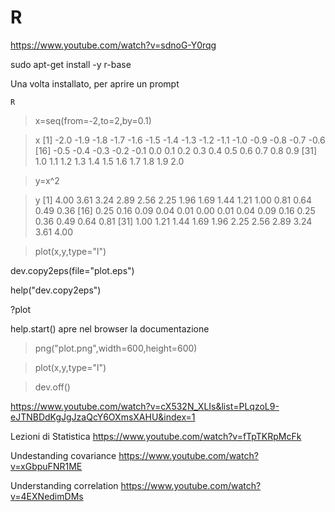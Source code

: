 # R

https://www.youtube.com/watch?v=sdnoG-Y0rqg

sudo apt-get install -y r-base

Una volta installato, per aprire un prompt

`R`

> x=seq(from=-2,to=2,by=0.1)

> x
 [1] -2.0 -1.9 -1.8 -1.7 -1.6 -1.5 -1.4 -1.3 -1.2 -1.1 -1.0 -0.9 -0.8 -0.7 -0.6
[16] -0.5 -0.4 -0.3 -0.2 -0.1  0.0  0.1  0.2  0.3  0.4  0.5  0.6  0.7  0.8  0.9
[31]  1.0  1.1  1.2  1.3  1.4  1.5  1.6  1.7  1.8  1.9  2.0

> y=x^2

> y
 [1] 4.00 3.61 3.24 2.89 2.56 2.25 1.96 1.69 1.44 1.21 1.00 0.81 0.64 0.49 0.36
[16] 0.25 0.16 0.09 0.04 0.01 0.00 0.01 0.04 0.09 0.16 0.25 0.36 0.49 0.64 0.81
[31] 1.00 1.21 1.44 1.69 1.96 2.25 2.56 2.89 3.24 3.61 4.00

> plot(x,y,type="l")

dev.copy2eps(file="plot.eps")

help("dev.copy2eps")

?plot

help.start() apre nel browser la documentazione

> png("plot.png",width=600,height=600)

> plot(x,y,type="l")

> dev.off()


https://www.youtube.com/watch?v=cX532N_XLIs&list=PLqzoL9-eJTNBDdKgJgJzaQcY6OXmsXAHU&index=1


Lezioni di Statistica
https://www.youtube.com/watch?v=fTpTKRpMcFk

Undestanding covariance
https://www.youtube.com/watch?v=xGbpuFNR1ME

Understanding correlation
https://www.youtube.com/watch?v=4EXNedimDMs
